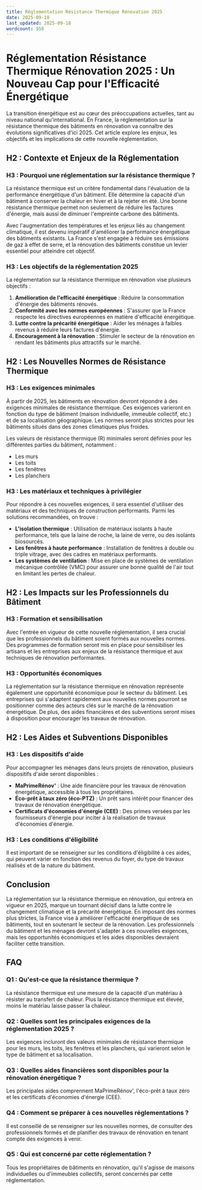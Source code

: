 ```yaml
---
title: Réglementation Résistance Thermique Rénovation 2025
date: 2025-09-18
last_updated: 2025-09-18
wordcount: 958
---
```


# Réglementation Résistance Thermique Rénovation 2025 : Un Nouveau Cap pour l'Efficacité Énergétique

La transition énergétique est au cœur des préoccupations actuelles, tant au niveau national qu'international. En France, la réglementation sur la résistance thermique des bâtiments en rénovation va connaître des évolutions significatives d'ici 2025. Cet article explore les enjeux, les objectifs et les implications de cette nouvelle réglementation.

## H2 : Contexte et Enjeux de la Réglementation

### H3 : Pourquoi une réglementation sur la résistance thermique ?

La résistance thermique est un critère fondamental dans l'évaluation de la performance énergétique d'un bâtiment. Elle détermine la capacité d'un bâtiment à conserver la chaleur en hiver et à la rejeter en été. Une bonne résistance thermique permet non seulement de réduire les factures d'énergie, mais aussi de diminuer l'empreinte carbone des bâtiments.

Avec l'augmentation des températures et les enjeux liés au changement climatique, il est devenu impératif d'améliorer la performance énergétique des bâtiments existants. La France s'est engagée à réduire ses émissions de gaz à effet de serre, et la rénovation des bâtiments constitue un levier essentiel pour atteindre cet objectif.

### H3 : Les objectifs de la réglementation 2025

La réglementation sur la résistance thermique en rénovation vise plusieurs objectifs :

1. **Amélioration de l'efficacité énergétique** : Réduire la consommation d'énergie des bâtiments rénovés.
2. **Conformité avec les normes européennes** : S'assurer que la France respecte les directives européennes en matière d'efficacité énergétique.
3. **Lutte contre la précarité énergétique** : Aider les ménages à faibles revenus à réduire leurs factures d'énergie.
4. **Encouragement à la rénovation** : Stimuler le secteur de la rénovation en rendant les bâtiments plus attractifs sur le marché.

## H2 : Les Nouvelles Normes de Résistance Thermique

### H3 : Les exigences minimales

À partir de 2025, les bâtiments en rénovation devront répondre à des exigences minimales de résistance thermique. Ces exigences varieront en fonction du type de bâtiment (maison individuelle, immeuble collectif, etc.) et de sa localisation géographique. Les normes seront plus strictes pour les bâtiments situés dans des zones climatiques plus froides.

Les valeurs de résistance thermique (R) minimales seront définies pour les différentes parties du bâtiment, notamment :

- Les murs
- Les toits
- Les fenêtres
- Les planchers

### H3 : Les matériaux et techniques à privilégier

Pour répondre à ces nouvelles exigences, il sera essentiel d'utiliser des matériaux et des techniques de construction performants. Parmi les solutions recommandées, on trouve :

- **L'isolation thermique** : Utilisation de matériaux isolants à haute performance, tels que la laine de roche, la laine de verre, ou des isolants biosourcés.
- **Les fenêtres à haute performance** : Installation de fenêtres à double ou triple vitrage, avec des cadres en matériaux performants.
- **Les systèmes de ventilation** : Mise en place de systèmes de ventilation mécanique contrôlée (VMC) pour assurer une bonne qualité de l'air tout en limitant les pertes de chaleur.

## H2 : Les Impacts sur les Professionnels du Bâtiment

### H3 : Formation et sensibilisation

Avec l'entrée en vigueur de cette nouvelle réglementation, il sera crucial que les professionnels du bâtiment soient formés aux nouvelles normes. Des programmes de formation seront mis en place pour sensibiliser les artisans et les entreprises aux enjeux de la résistance thermique et aux techniques de rénovation performantes.

### H3 : Opportunités économiques

La réglementation sur la résistance thermique en rénovation représente également une opportunité économique pour le secteur du bâtiment. Les entreprises qui s'adaptent rapidement aux nouvelles normes pourront se positionner comme des acteurs clés sur le marché de la rénovation énergétique. De plus, des aides financières et des subventions seront mises à disposition pour encourager les travaux de rénovation.

## H2 : Les Aides et Subventions Disponibles

### H3 : Les dispositifs d'aide

Pour accompagner les ménages dans leurs projets de rénovation, plusieurs dispositifs d'aide seront disponibles :

- **MaPrimeRénov'** : Une aide financière pour les travaux de rénovation énergétique, accessible à tous les propriétaires.
- **Éco-prêt à taux zéro (éco-PTZ)** : Un prêt sans intérêt pour financer des travaux de rénovation énergétique.
- **Certificats d'économies d'énergie (CEE)** : Des primes versées par les fournisseurs d'énergie pour inciter à la réalisation de travaux d'économies d'énergie.

### H3 : Les conditions d'éligibilité

Il est important de se renseigner sur les conditions d'éligibilité à ces aides, qui peuvent varier en fonction des revenus du foyer, du type de travaux réalisés et de la nature du bâtiment.

## Conclusion

La réglementation sur la résistance thermique en rénovation, qui entrera en vigueur en 2025, marque un tournant décisif dans la lutte contre le changement climatique et la précarité énergétique. En imposant des normes plus strictes, la France vise à améliorer l'efficacité énergétique de ses bâtiments, tout en soutenant le secteur de la rénovation. Les professionnels du bâtiment et les ménages devront s'adapter à ces nouvelles exigences, mais les opportunités économiques et les aides disponibles devraient faciliter cette transition.

## FAQ

### Q1 : Qu'est-ce que la résistance thermique ?

La résistance thermique est une mesure de la capacité d'un matériau à résister au transfert de chaleur. Plus la résistance thermique est élevée, moins le matériau laisse passer la chaleur.

### Q2 : Quelles sont les principales exigences de la réglementation 2025 ?

Les exigences incluront des valeurs minimales de résistance thermique pour les murs, les toits, les fenêtres et les planchers, qui varieront selon le type de bâtiment et sa localisation.

### Q3 : Quelles aides financières sont disponibles pour la rénovation énergétique ?

Les principales aides comprennent MaPrimeRénov', l'éco-prêt à taux zéro et les certificats d'économies d'énergie (CEE).

### Q4 : Comment se préparer à ces nouvelles réglementations ?

Il est conseillé de se renseigner sur les nouvelles normes, de consulter des professionnels formés et de planifier des travaux de rénovation en tenant compte des exigences à venir.

### Q5 : Qui est concerné par cette réglementation ?

Tous les propriétaires de bâtiments en rénovation, qu'il s'agisse de maisons individuelles ou d'immeubles collectifs, seront concernés par cette réglementation.
